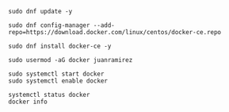 ```
sudo dnf update -y
```

```
sudo dnf config-manager --add-repo=https://download.docker.com/linux/centos/docker-ce.repo
```

```
sudo dnf install docker-ce -y
```

```
sudo usermod -aG docker juanramirez
```

```
sudo systemctl start docker
sudo systemctl enable docker
```

```
systemctl status docker
docker info
```

